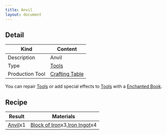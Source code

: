 ```yaml
---
title: Anvil
layout: document
---
```

## Detail

|Kind|Content|
|---|---|
|Description|Anvil|
|Type|[Tools](Tools)|
|Production Tool|[Crafting Table](Crafting_Table)|

You can repair [Tools](Tools) or add special effects to [Tools](Tools) with a [Enchanted Book](Enchanted_Book).

## Recipe

|Result|Materials|
|---|---|
|[Anvil](Anvil)x1|[Block of Iron](Block_of_Iron)x3,[Iron Ingot](Iron_Ingot)x4|

